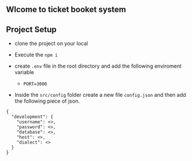 ## Wlcome to ticket booket system

## Project Setup
 - clone the project on your local
 - Execute the `npm i`
 - create `.env` file in the root directory and add the following enviroment variable
   - `PORT=3000`

- Inside the `src/config` folder create a new file `config.json` and then  add  the following piece of json.

```
{
  "development": {
    "username": <>,
    "password": <>,
    "database": <>,
    "host": <>,
    "dialect": <>
  }
} 

```